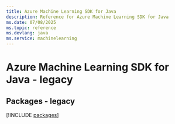 ```yaml
---
title: Azure Machine Learning SDK for Java
description: Reference for Azure Machine Learning SDK for Java
ms.date: 07/08/2025
ms.topic: reference
ms.devlang: java
ms.service: machinelearning
---
```

# Azure Machine Learning SDK for Java - legacy
## Packages - legacy
[!INCLUDE [packages](machine-learning-index.md)]